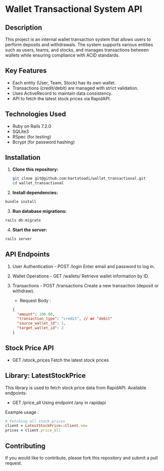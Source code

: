 # Wallet Transactional System API

## Description

This project is an internal wallet transaction system that allows users to perform deposits and withdrawals. The system supports various entities such as users, teams, and stocks, and manages transactions between wallets while ensuring compliance with ACID standards.

## Key Features

- Each entity (User, Team, Stock) has its own wallet.
- Transactions (credit/debit) are managed with strict validation.
- Uses ActiveRecord to maintain data consistency.
- API to fetch the latest stock prices via RapidAPI.

## Technologies Used

- Ruby on Rails 7.2.0
- SQLite3
- RSpec (for testing)
- Bcrypt (for password hashing)

## Installation

1. **Clone this repository:**

   ```bash
   git clone git@github.com:hartatoadi/wallet_transactional.git
   cd wallet_transactional

2. **Install dependencies:**

  ```bash
  bundle install
  ```

3. **Run database migrations:**

  ```bash
  rails db:migrate
  ```

4. **Start the server:**

  ```bash
  rails server
  ```

## API Endpoints

  1. User Authentication
    - POST /login
    Enter email and password to log in.

  2. Wallet Operations
    - GET /wallets/
    Retrieve wallet information by ID.

  3. Transactions
    - POST /transactions
      Create a new transaction (deposit or withdraw).
      - Request Body :

      ```json
      {
        "amount": 100.00,
        "transaction_type": "credit", // or "debit"
        "source_wallet_id": 1,
        "target_wallet_id": 2
      }
      ```

## Stock Price API
  - GET /stock_prices
    Fetch the latest stock prices

## Library: LatestStockPrice
This library is used to fetch stock price data from RapidAPI. Available endpoints:

 - GET /price_all
  Using endpoint /any in rapidapi

Example usage :

```ruby
# Fetching all stock prices
client = LatestStockPrice::Client.new
prices = client.price_all
```

## Contributing
If you would like to contribute, please fork this repository and submit a pull request.